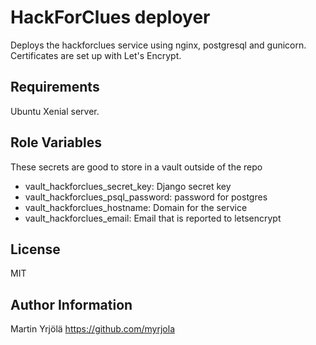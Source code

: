 HackForClues deployer
=====================================

Deploys the hackforclues service using nginx, postgresql and gunicorn.
Certificates are set up with Let's Encrypt.

Requirements
------------

Ubuntu Xenial server.


Role Variables
--------------

These secrets are good to store in a vault outside of the repo

- vault_hackforclues_secret_key: Django secret key
- vault_hackforclues_psql_password: password for postgres
- vault_hackforclues_hostname: Domain for the service
- vault_hackforclues_email: Email that is reported to letsencrypt

License
-------

MIT

Author Information
------------------

Martin Yrjölä <https://github.com/myrjola>
